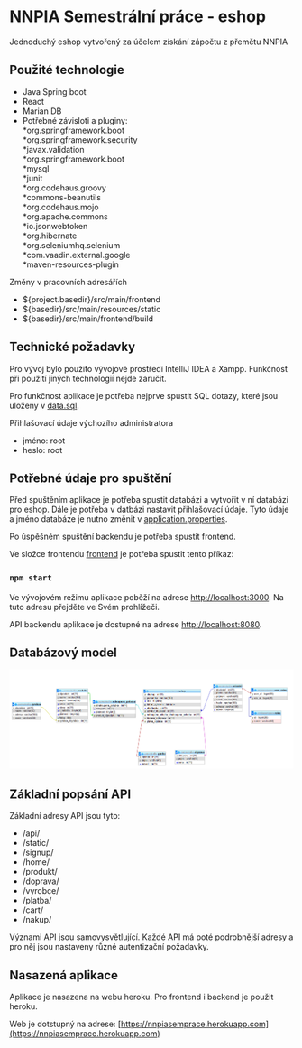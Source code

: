 # NNPIA Semestrální práce - eshop

Jednoduchý eshop vytvořený za účelem získání zápočtu z přemětu NNPIA

## Použité technologie

* Java Spring boot
* React    
* Marian DB
* Potřebné závisloti a pluginy:<br/>
    *org.springframework.boot<br/>
    *org.springframework.security<br/>
    *javax.validation<br/>
    *org.springframework.boot<br/>
    *mysql<br/>
    *junit<br/>
    *org.codehaus.groovy<br/>
    *commons-beanutils<br/>
    *org.codehaus.mojo<br/>
    *org.apache.commons<br/>
    *io.jsonwebtoken<br/>
    *org.hibernate<br/>
    *org.seleniumhq.selenium<br/>
    *com.vaadin.external.google<br/>
    *maven-resources-plugin<br/>

Změny v pracovních adresářích
* ${project.basedir}/src/main/frontend
* ${basedir}/src/main/resources/static
* ${basedir}/src/main/frontend/build

## Technické požadavky
Pro vývoj bylo použito vývojové prostředí IntelliJ IDEA a Xampp. Funkčnost při použití jiných technologií nejde zaručit.

Pro funkčnost aplikace je potřeba nejprve spustit SQL dotazy,
které jsou uloženy v [data.sql](src/main/resources/data.sql).

Přihlašovací údaje výchozího administratora

* jméno: root
* heslo: root

## Potřebné údaje pro spuštění

Před spuštěním aplikace je potřeba spustit databázi a vytvořit v ní databázi pro eshop.
Dále je potřeba v datbázi nastavit přihlašovací údaje. Tyto údaje a jméno databáze je 
nutno změnit v [application.properties](src/main/resources/application.properties).

Po úspěšném spuštění backendu je potřeba spustit frontend.

Ve složce frontendu [frontend](src/main/frontend) je potřeba spustit tento příkaz:

### `npm start`

Ve vývojovém režimu aplikace poběží na adrese [http://localhost:3000](http://localhost:3000).
Na tuto adresu přejděte ve Svém prohlížeči.

API backendu aplikace je dostupné na adrese [http://localhost:8080](http://localhost:8080).

## Databázový model
![model](dokumentace/databazovyModel.png)

## Základní popsání API

Základní adresy API jsou tyto:

* /api/
* /static/
* /signup/
* /home/
* /produkt/
* /doprava/
* /vyrobce/
* /platba/
* /cart/
* /nakup/

Význami API jsou samovysvětlující. Každé API má poté podrobnější
adresy a pro něj jsou nastaveny různé autentizační požadavky.

## Nasazená aplikace

Aplikace je nasazena na webu heroku. Pro frontend i backend je použit heroku.

Web je dotstupný na adrese: [https://nnpiasemprace.herokuapp.com](https://nnpiasemprace.herokuapp.com)

